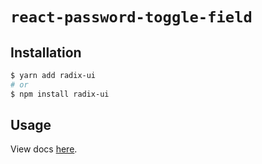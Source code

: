 # `react-password-toggle-field`

## Installation

```sh
$ yarn add radix-ui
# or
$ npm install radix-ui
```

## Usage

View docs [here](https://radix-ui.com/primitives/docs/components/password-toggle-field).
